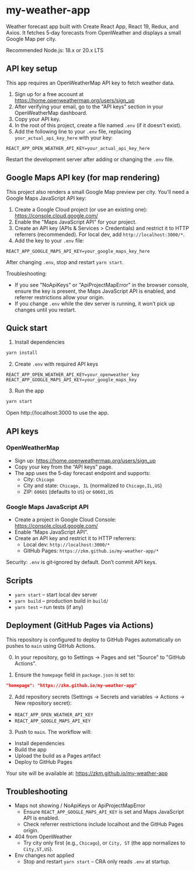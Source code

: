 # my-weather-app

Weather forecast app built with Create React App, React 19, Redux, and Axios. It fetches 5‑day forecasts from OpenWeather and displays a small Google Map per city.

Recommended Node.js: 18.x or 20.x LTS

## API key setup

This app requires an OpenWeatherMap API key to fetch weather data.

1. Sign up for a free account at https://home.openweathermap.org/users/sign_up
2. After verifying your email, go to the "API keys" section in your OpenWeatherMap dashboard.
3. Copy your API key.
4. In the root of this project, create a file named `.env` (if it doesn't exist).
5. Add the following line to your `.env` file, replacing `your_actual_api_key_here` with your key:

```
REACT_APP_OPEN_WEATHER_API_KEY=your_actual_api_key_here
```

Restart the development server after adding or changing the `.env` file.

## Google Maps API key (for map rendering)

This project also renders a small Google Map preview per city. You’ll need a Google Maps JavaScript API key:

1. Create a Google Cloud project (or use an existing one): https://console.cloud.google.com/
2. Enable the "Maps JavaScript API" for your project.
3. Create an API key (APIs & Services > Credentials) and restrict it to HTTP referrers (recommended). For local dev, add `http://localhost:3000/*`.
4. Add the key to your `.env` file:

```
REACT_APP_GOOGLE_MAPS_API_KEY=your_google_maps_key_here
```

After changing `.env`, stop and restart `yarn start`.

Troubleshooting:
- If you see "NoApiKeys" or "ApiProjectMapError" in the browser console, ensure the key is present, the Maps JavaScript API is enabled, and referrer restrictions allow your origin.
- If you change `.env` while the dev server is running, it won’t pick up changes until you restart.

## Quick start

1) Install dependencies

```bash
yarn install
```

2) Create `.env` with required API keys

```dotenv
REACT_APP_OPEN_WEATHER_API_KEY=your_openweather_key
REACT_APP_GOOGLE_MAPS_API_KEY=your_google_maps_key
```

3) Run the app

```bash
yarn start
```

Open http://localhost:3000 to use the app.

## API keys

### OpenWeatherMap
- Sign up: https://home.openweathermap.org/users/sign_up
- Copy your key from the “API keys” page.
- The app uses the 5‑day forecast endpoint and supports:
	- City: `Chicago`
	- City and state: `Chicago, IL` (normalized to `Chicago,IL,US`)
	- ZIP: `60601` (defaults to `US`) or `60601,US`

### Google Maps JavaScript API
- Create a project in Google Cloud Console: https://console.cloud.google.com/
- Enable “Maps JavaScript API”.
- Create an API key and restrict it to HTTP referrers:
	- Local dev: `http://localhost:3000/*`
	- GitHub Pages: `https://zkm.github.io/my-weather-app/*`

Security: `.env` is git‑ignored by default. Don’t commit API keys.

## Scripts

- `yarn start` – start local dev server
- `yarn build` – production build in `build/`
- `yarn test` – run tests (if any)

## Deployment (GitHub Pages via Actions)

This repository is configured to deploy to GitHub Pages automatically on pushes to `main` using GitHub Actions.

0) In your repository, go to Settings → Pages and set "Source" to "GitHub Actions".

1) Ensure the `homepage` field in `package.json` is set to:

```json
"homepage": "https://zkm.github.io/my-weather-app"
```

2) Add repository secrets (Settings → Secrets and variables → Actions → New repository secret):
- `REACT_APP_OPEN_WEATHER_API_KEY`
- `REACT_APP_GOOGLE_MAPS_API_KEY`

3) Push to `main`. The workflow will:
- Install dependencies
- Build the app
- Upload the build as a Pages artifact
- Deploy to GitHub Pages

Your site will be available at: https://zkm.github.io/my-weather-app

## Troubleshooting

- Maps not showing / NoApiKeys or ApiProjectMapError
	- Ensure `REACT_APP_GOOGLE_MAPS_API_KEY` is set and Maps JavaScript API is enabled.
	- Check referrer restrictions include localhost and the GitHub Pages origin.
- 404 from OpenWeather
	- Try city only first (e.g., `Chicago`), or `City, ST` (the app normalizes to `City,ST,US`).
- Env changes not applied
	- Stop and restart `yarn start` – CRA only reads `.env` at startup.

